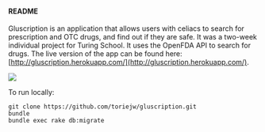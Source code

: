 #### README

Gluscription is an application that allows users with celiacs to search for prescription and OTC drugs, and find out if they are safe. It was a two-week individual project for Turing School. It uses the OpenFDA API to search for drugs. The live version of the app can be found here: [http://gluscription.herokuapp.com/](http://gluscription.herokuapp.com/).

![](http://g.recordit.co/HJEiwA2isk.gif)

To run locally:

`git clone https://github.com/toriejw/gluscription.git`  
`bundle`  
`bundle exec rake db:migrate`  
